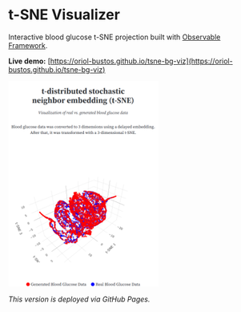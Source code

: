 # t-SNE Visualizer

Interactive blood glucose t-SNE projection built with [Observable Framework](https://observablehq.com/framework).

**Live demo:** [https://oriol-bustos.github.io/tsne-bg-viz](https://oriol-bustos.github.io/tsne-bg-viz)

<img src="figures/screenshot.png" alt="Screenshot" width="300">

_This version is deployed via GitHub Pages._
